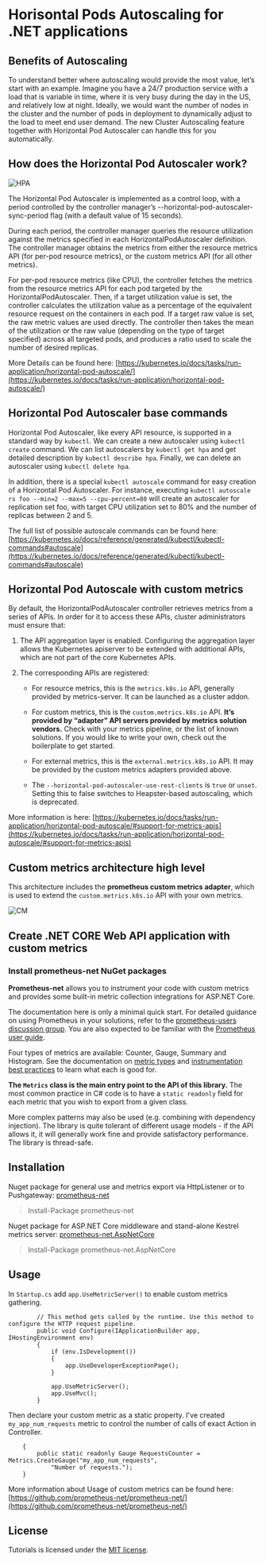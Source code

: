 # Horisontal Pods Autoscaling for .NET applications

## Benefits of Autoscaling

To understand better where autoscaling would provide the most value, let’s start with an example. Imagine you have a 24/7 production service with a load that is variable in time, where it is very busy during the day in the US, and relatively low at night. Ideally, we would want the number of nodes in the cluster and the number of pods in deployment to dynamically adjust to the load to meet end user demand. The new Cluster Autoscaling feature together with Horizontal Pod Autoscaler can handle this for you automatically.

## How does the Horizontal Pod Autoscaler work?

![HPA](https://d33wubrfki0l68.cloudfront.net/4fe1ef7265a93f5f564bd3fbb0269ebd10b73b4e/1775d/images/docs/horizontal-pod-autoscaler.svg)

The Horizontal Pod Autoscaler is implemented as a control loop, with a period controlled by the controller manager’s --horizontal-pod-autoscaler-sync-period flag (with a default value of 15 seconds).

During each period, the controller manager queries the resource utilization against the metrics specified in each HorizontalPodAutoscaler definition. The controller manager obtains the metrics from either the resource metrics API (for per-pod resource metrics), or the custom metrics API (for all other metrics).

For per-pod resource metrics (like CPU), the controller fetches the metrics from the resource metrics API for each pod targeted by the HorizontalPodAutoscaler. Then, if a target utilization value is set, the controller calculates the utilization value as a percentage of the equivalent resource request on the containers in each pod. If a target raw value is set, the raw metric values are used directly. The controller then takes the mean of the utilization or the raw value (depending on the type of target specified) across all targeted pods, and produces a ratio used to scale the number of desired replicas.

More Details can be found here: [https://kubernetes.io/docs/tasks/run-application/horizontal-pod-autoscale/](https://kubernetes.io/docs/tasks/run-application/horizontal-pod-autoscale/)

## Horizontal Pod Autoscaler base commands

Horizontal Pod Autoscaler, like every API resource, is supported in a standard way by `kubectl`. We can create a new autoscaler using `kubectl create` command. We can list autoscalers by `kubectl get hpa` and get detailed description by `kubectl describe hpa`. Finally, we can delete an autoscaler using `kubectl delete hpa`.

In addition, there is a special `kubectl autoscale` command for easy creation of a Horizontal Pod Autoscaler. For instance, executing `kubectl autoscale rs foo --min=2 --max=5 --cpu-percent=80` will create an autoscaler for replication set foo, with target CPU utilization set to 80% and the number of replicas between 2 and 5. 

The full list of possible autoscale commands can be found here: [https://kubernetes.io/docs/reference/generated/kubectl/kubectl-commands#autoscale](https://kubernetes.io/docs/reference/generated/kubectl/kubectl-commands#autoscale)

## Horizontal Pod Autoscale with custom metrics

By default, the HorizontalPodAutoscaler controller retrieves metrics from a series of APIs. In order for it to access these APIs, cluster administrators must ensure that:

1. The API aggregation layer is enabled. Configuring the aggregation layer allows the Kubernetes apiserver to be extended with additional APIs, which are not part of the core Kubernetes APIs.

1. The corresponding APIs are registered:

    * For resource metrics, this is the `metrics.k8s.io` API, generally provided by metrics-server. It can be launched as a cluster addon.

    * For custom metrics, this is the `custom.metrics.k8s.io` API. **It’s provided by “adapter” API servers provided by metrics solution vendors.** Check with your metrics pipeline, or the list of known solutions. If you would like to write your own, check out the boilerplate to get started.

    * For external metrics, this is the `external.metrics.k8s.io` API. It may be provided by the custom metrics adapters provided above.

    * The `--horizontal-pod-autoscaler-use-rest-clients` is `true` or `unset`. Setting this to false switches to Heapster-based autoscaling, which is deprecated.
  
More information is here: [https://kubernetes.io/docs/tasks/run-application/horizontal-pod-autoscale/#support-for-metrics-apis](https://kubernetes.io/docs/tasks/run-application/horizontal-pod-autoscale/#support-for-metrics-apis)

## Custom metrics architecture high level

This architecture includes the **prometheus custom metrics adapter**, which is used to extend the `custom.metrics.k8s.io` API with your own metrics.

![CM](https://github.com/luxas/kubeadm-workshop/blob/master/pictures/custom-metrics-architecture.png)

## Create .NET CORE Web API application with custom metrics

### Install prometheus-net NuGet packages

**Prometheus-net** allows you to instrument your code with custom metrics and provides some built-in metric collection integrations for ASP.NET Core.

The documentation here is only a minimal quick start. For detailed guidance on using Prometheus in your solutions, refer to the [prometheus-users discussion group](https://groups.google.com/forum/#!forum/prometheus-users). You are also expected to be familiar with the [Prometheus user guide](https://prometheus.io/docs/introduction/overview/).

Four types of metrics are available: Counter, Gauge, Summary and Histogram. See the documentation on [metric types](http://prometheus.io/docs/concepts/metric_types/) and [instrumentation best practices](http://prometheus.io/docs/practices/instrumentation/#counter-vs.-gauge-vs.-summary) to learn what each is good for.

**The `Metrics` class is the main entry point to the API of this library.** The most common practice in C# code is to have a `static readonly` field for each metric that you wish to export from a given class.

More complex patterns may also be used (e.g. combining with dependency injection). The library is quite tolerant of different usage models - if the API allows it, it will generally work fine and provide satisfactory performance. The library is thread-safe.

## Installation

Nuget package for general use and metrics export via HttpListener or to Pushgateway: [prometheus-net](https://www.nuget.org/packages/prometheus-net)

>Install-Package prometheus-net

Nuget package for ASP.NET Core middleware and stand-alone Kestrel metrics server: [prometheus-net.AspNetCore](https://www.nuget.org/packages/prometheus-net.AspNetCore)

>Install-Package prometheus-net.AspNetCore

## Usage

In `Startup.cs` add `app.UseMetricServer()` to enable custom metrics gathering.

```
        // This method gets called by the runtime. Use this method to configure the HTTP request pipeline.
        public void Configure(IApplicationBuilder app, IHostingEnvironment env)
        {
            if (env.IsDevelopment())
            {
                app.UseDeveloperExceptionPage();
            }

            app.UseMetricServer();
            app.UseMvc();
        }
```
Then declare your custom metric as a static property. I've created `my_app_num_requests` metric to control the number of calls of exact Action in Controller.

```    public static class Counters
    {
        public static readonly Gauge RequestsCounter = Metrics.CreateGauge("my_app_num_requests", 
            "Number of requests.");
    }
```

More information about Usage of custom metrics can be found here: [https://github.com/prometheus-net/prometheus-net/](https://github.com/prometheus-net/prometheus-net/)


## License
Tutorials is licensed under the [MIT license](https://github.com/dotnet/docfx/blob/dev/LICENSE).
